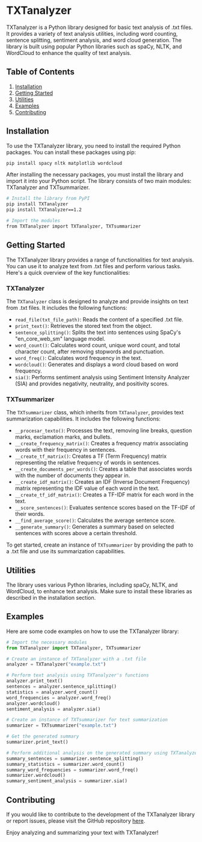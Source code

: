 # TXTanalyzer

TXTanalyzer is a Python library designed for basic text analysis of .txt files. It provides a variety of text analysis utilities, including word counting, sentence splitting, sentiment analysis, and word cloud generation. The library is built using popular Python libraries such as spaCy, NLTK, and WordCloud to enhance the quality of text analysis.

## Table of Contents
1. [Installation](#installation)
2. [Getting Started](#getting-started)
3. [Utilities](#utilities)
4. [Examples](#examples)
5. [Contributing](#contributing)

## Installation <a name="installation"></a>

To use the TXTanalyzer library, you need to install the required Python packages. You can install these packages using pip:

```bash
pip install spacy nltk matplotlib wordcloud
```

After installing the necessary packages, you must install the library and import it into your Python script. The library consists of two main modules: TXTanalyzer and TXTsummarizer.

```bash
# Install the library from PyPI
pip install TXTanalyzer
pip install TXTanalyzer==1.2

# Import the modules
from TXTanalyzer import TXTanalyzer, TXTsummarizer
```

## Getting Started <a name="getting-started"></a>

The TXTanalyzer library provides a range of functionalities for text analysis. You can use it to analyze text from .txt files and perform various tasks. Here's a quick overview of the key functionalities:

### TXTanalyzer

The `TXTanalyzer` class is designed to analyze and provide insights on text from .txt files. It includes the following functions:

- `read_file(txt_file_path)`: Reads the content of a specified .txt file.
- `print_text()`: Retrieves the stored text from the object.
- `sentence_splitting()`: Splits the text into sentences using SpaCy's "en_core_web_sm" language model.
- `word_count()`: Calculates word count, unique word count, and total character count, after removing stopwords and punctuation.
- `word_freq()`: Calculates word frequency in the text.
- `wordcloud()`: Generates and displays a word cloud based on word frequency.
- `sia()`: Performs sentiment analysis using Sentiment Intensity Analyzer (SIA) and provides negativity, neutrality, and positivity scores.

### TXTsummarizer

The `TXTsummarizer` class, which inherits from `TXTanalyzer`, provides text summarization capabilities. It includes the following functions:

- `__procesar_texto()`: Processes the text, removing line breaks, question marks, exclamation marks, and bullets.
- `__create_frequency_matrix()`: Creates a frequency matrix associating words with their frequency in sentences.
- `__create_tf_matrix()`: Creates a TF (Term Frequency) matrix representing the relative frequency of words in sentences.
- `__create_documents_per_words()`: Creates a table that associates words with the number of documents they appear in.
- `__create_idf_matrix()`: Creates an IDF (Inverse Document Frequency) matrix representing the IDF value of each word in the text.
- `__create_tf_idf_matrix()`: Creates a TF-IDF matrix for each word in the text.
- `__score_sentences()`: Evaluates sentence scores based on the TF-IDF of their words.
- `__find_average_score()`: Calculates the average sentence score.
- `__generate_summary()`: Generates a summary based on selected sentences with scores above a certain threshold.

To get started, create an instance of `TXTsummarizer` by providing the path to a .txt file and use its summarization capabilities.

## Utilities <a name="utilities"></a>

The library uses various Python libraries, including spaCy, NLTK, and WordCloud, to enhance text analysis. Make sure to install these libraries as described in the installation section.

## Examples <a name="examples"></a>

Here are some code examples on how to use the TXTanalyzer library:

```python
# Import the necessary modules
from TXTanalyzer import TXTanalyzer, TXTsummarizer

# Create an instance of TXTanalyzer with a .txt file
analyzer = TXTanalyzer("example.txt")

# Perform text analysis using TXTanalyzer's functions
analyzer.print_text()
sentences = analyzer.sentence_splitting()
statistics = analyzer.word_count()
word_frequencies = analyzer.word_freq()
analyzer.wordcloud()
sentiment_analysis = analyzer.sia()

# Create an instance of TXTsummarizer for text summarization
summarizer = TXTsummarizer("example.txt")

# Get the generated summary
summarizer.print_text()

# Perform additional analysis on the generated summary using TXTanalyzer's functions
summary_sentences = summarizer.sentence_splitting()
summary_statistics = summarizer.word_count()
summary_word_frequencies = summarizer.word_freq()
summarizer.wordcloud()
summary_sentiment_analysis = summarizer.sia()
```

## Contributing <a name="contributing"></a>

If you would like to contribute to the development of the TXTanalyzer library or report issues, please visit the GitHub repository [here](https://github.com/maialenaguiriano/TXTanalyzer).

Enjoy analyzing and summarizing your text with TXTanalyzer!